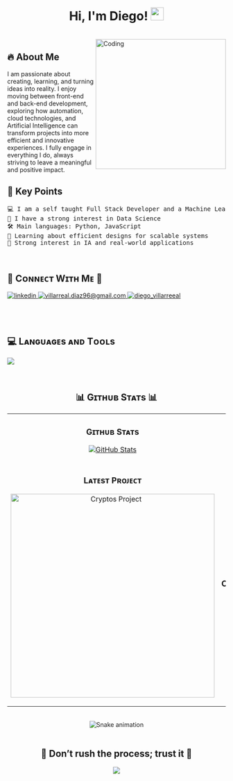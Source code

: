 <h1 align="center">
Hi, I'm Diego!
  <img src="https://media.giphy.com/media/hvRJCLFzcasrR4ia7z/giphy.gif" width="30"></h1>
 
<br />
<img align="right" alt="Coding" width="300" src="https://i.imgur.com/GW2pNoN.gif">

<h2 align="left">🔥 About Me </h2>
I am passionate about creating, learning, and turning ideas into reality. I enjoy moving between front-end and back-end development, exploring how automation, cloud technologies, and Artificial Intelligence can transform projects into more efficient and innovative experiences. I fully engage in everything I do, always striving to leave a meaningful and positive impact. 

<br />

<h2 align="left">🔧 Key Points</h2> 

<pre>
💻 I am a self taught Full Stack Developer and a Machine Learning Developer
📝 I have a strong interest in Data Science
🛠️ Main languages: Python, JavaScript
🌱 Learning about efficient designs for scalable systems
🤖 Strong interest in IA and real-world applications 
</pre>
<!--End Intro-->
<br />

<!--Contact Section--> 

<h2 align="left">🤝 Cᴏɴɴᴇᴄᴛ Wɪᴛʜ Mᴇ 🤝 </h2>
<div align="left">
 <a href="https://www.linkedin.com/in/diego-villareal/" target="_blank">
<img src=https://img.shields.io/badge/linkedin-%231E77B5.svg?&style=for-the-badge&logo=linkedin&logoColor=white alt=linkedin style="margin-bottom: 5px;" />
</a>

<a href="mailto:villarreal.diaz96@gmail.com" target="_blank">
<img src="https://img.shields.io/badge/Gmail-D14836?style=for-the-badge&logo=gmail&logoColor=white" alt=villarreal.diaz96@gmail.com mail style="margin-bottom: 5px;" />
</a>

<a href="https://www.instagram.com/diego_villarreeal/" target="_blank">
<img src=https://img.shields.io/badge/Instagram-E4405F?style=for-the-badge&logo=instagram&logoColor=white alt=diego_villarreeal Instagram style="margin-bottom: 5px;" />
</a>
</div>

<br /><br />

<!--Languages and Tools Section-->       
<h2 align="left">💻 Lᴀɴɢᴜᴀɢᴇs ᴀɴᴅ Tᴏᴏʟs</h2> 

<p align="left">
  <a href="https://skillicons.dev">
    <img src="https://skillicons.dev/icons?i=anaconda,py,azure,cpp,discord,docker,figma,github,git,js,mongodb,mysql,postgres,r,supabase,ts,vscode" />
  </a>
</p>

<br />
<!--Github stats Table--> 
<h2 align="center">📊 Gɪᴛʜᴜʙ Sᴛᴀᴛs 📊</h2>

<table width="100%">
  <tr>
    <td width="50%">
      <h3 align="center"><strong>Gɪᴛʜᴜʙ Sᴛᴀᴛs</strong></h3>
      <p align="center">
        <a href="https://github.com/Villarealx">
          <img align="center" src="https://github-readme-stats.vercel.app/api?username=Villarealx&count_private=true&show_icons=true&theme=nightowl" alt="GitHub Stats" />
        </a>
      </p>
    </td>
    <td width="50%">
      <h3 align="center"><strong>Sᴛʀᴇᴀᴋ Sᴛᴀᴛs</strong></h3>
      <p align="center">
        <a href="https://github.com/Villarealx">
          <img align="center" src="https://streak-stats.demolab.com?user=Villarealx&theme=nightowl" alt="Streak Stats" />
        </a>
      </p>
    </td>
  </tr>
  <tr>
    <td width="50%">
      <h3 align="center"><strong>Lᴀᴛᴇsᴛ Pʀᴏᴊᴇᴄᴛ</strong></h3>
      <p align="center">
        <a href="https://github.com/Villarealx/cryptos">
          <img align="center" width="470" src="https://github-readme-stats.vercel.app/api/pin/?username=Villarealx&repo=cryptos&theme=nightowl&show_owner=true" alt="Cryptos Project" />
        </a>
      </p>
    </td>
    <td width="50%">
      <h3 align="center"><strong>Tᴏᴘ Cᴏɴᴛʀɪʙᴜᴛɪᴏɴs</strong></h3>
      <p align="center">
        <a href="https://github.com/Villarealx">
          <img align="center" src="https://github-contributor-stats.vercel.app/api?username=Villarealx&limit=3&theme=nightowl&show_owner=true&combine_all_yearly_contributions=true" alt="Top Repo" />
        </a>
      </p>
    </td>
  </tr>
</table>
<br />

<!-- Snake Game Repo View -->

<div align="center">
  <img src="https://profile-readme-generator.com/assets/snake.svg" alt="Snake animation" />
</div>
<br />

<!--Dynamic Quote card updated everyday at 12 PM--> 
<h2 align="center">🌟 Don’t rush the process; trust it 🌟</h2>

<!--Footer--> 
<p align="center">
  <img src="https://capsule-render.vercel.app/api?type=waving&color=gradient&height=65&section=footer"/>
</p>
